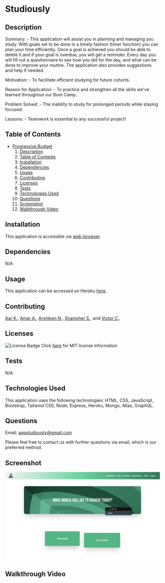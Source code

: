 # Studiously
          
## Description

Summary: - This application will assist you in planning and managing you study. With goals set to be done in a timely fashion (timer function) you can plan your time efficiently. Once a goal is achieved you should be able to delete it and if your goal is overdue, you will get a reminder. Every day you will fill out a questionnaire to see how you did for the day, and what can be done to improve your routine. The application also provides suggestions and help if needed.  

Motivation: - To facilitate efficient studying for future cohorts.    

Reason for Application: - To practice and strengthen all the skills we've learned throughout our Boot Camp.  

Problem Solved: - The inability to study for prolonged periods while staying focused.  

Lessons: - Teamwork is essential to any successful project!  

## Table of Contents

- [Progressive Budget](#progressive-budget)
    1. [Description](#description)
    2. [Table of Contents](#table-of-contents)
    3. [Installation](#installation)
    4. [Dependencies](#dependencies)
    5. [Usage](#usage)
    6. [Contributing](#contributing)
    7. [Licenses](#licenses)
    8. [Tests](#tests)
    9. [Technologies Used](#technologies-used)
    10. [Questions](#questions)
    11. [Screenshot](#screenshot)
    12. [Walkthrough Video](#walkthrough-video)

## Installation

This application is accessible via [web-browser](#usage).

## Dependencies

N/A

## Usage

This application can be accessed on Heroku [here](https://studiously.herokuapp.com/).

## Contributing

[Aar K.](https://www.github.com/aarkaiser), 
[Amar A.](https://github.com/Algex07), 
[Arshleen N.](https://github.com/ArshleenKNagpal), 
[Shamsher S.](https://github.com/SSinghcode), and
[Victor C.](https://github.com/vcapella).


## Licenses

![License Badge](https://img.shields.io/badge/mit-license-blue)
Click [here](https://choosealicense.com/licenses/mit) for MIT license information


## Tests

N/A

## Technologies Used

This application uses the following technologies: HTML, CSS, JavaScript, Bootstrap, Tailwind CSS, Node, Express, Heroku, Mongo, Atlas, GraphQL.

## Questions

Email: appstudiously@gmail.com

Please feel free to contact us with further questions via email, which is our preferred method.


## Screenshot

![Screenshot](https://raw.githubusercontent.com/AarKaiser/studiously/main/_%20devassets%20_/Images/screenshot.png)

## Walkthrough Video


